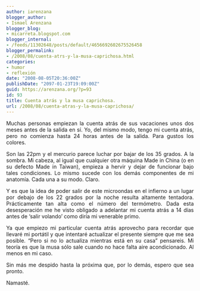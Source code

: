 ```yaml
---
author: iarenzana
blogger_author:
- Ismael Arenzana
blogger_blog:
- micarreta.blogspot.com
blogger_internal:
- /feeds/11302648/posts/default/4656692602675526458
blogger_permalink:
- /2008/08/cuenta-atrs-y-la-musa-caprichosa.html
categories:
- humor
- reflexión
date: "2008-08-05T20:36:00Z"
publishDate: "2097-01-23T19:09:00Z"
guid: https://arenzana.org/?p=93
id: 93
title: Cuenta atrás y la musa caprichosa.
url: /2008/08/cuenta-atras-y-la-musa-caprichosa/
---
```

<p style="text-align: justify;">
  Muchas personas empiezan la cuenta atrás de sus vacaciones unos dos meses antes de la salida en sí. Yo, del mismo modo, tengo mi cuenta atrás, pero no comienza hasta 24 horas antes de la salida. Para gustos los colores.
</p>

<p style="text-align: justify;">
  Son las 22pm y el mercurio parece luchar por bajar de los 35 grados. A la sombra. Mi cabeza, al igual que cualquier otra máquina Made in China (o en su defecto Made in Taiwan), empieza a hervir y dejar de funcionar bajo tales condiciones. Lo mismo sucede con los demás componentes de mi anatomía. Cada una a su modo. Claro.
</p>

<p style="text-align: justify;">
  Y es que la idea de poder salir de este microondas en el infierno a un lugar por debajo de los 22 grados por la noche resulta altamente tentadora. Prácticamente tan alta como el número del termómetro. Dada esta desesperación me he visto obligado a adelantar mi cuenta atrás a 14 días antes de &#8216;salir volando&#8217; como diría mi venerable primo.
</p>

<p style="text-align: justify;">
  Ya que empiezo mi particular cuenta atrás aprovecho para recordar que llevaré mi portátil y que intentaré actualizar el presente siempre que me sea posible. &#8220;Pero si no lo actualiza mientras está en su casa&#8221; pensareis. Mi teoría es que la musa sólo sale cuando no hace falta aire acondicionado. Al menos en mi caso.
</p>

<p style="text-align: justify;">
  Sin más me despido hasta la próxima que, por lo demás, espero que sea pronto.
</p>

<p style="text-align: justify;">
  Namasté.
</p>
